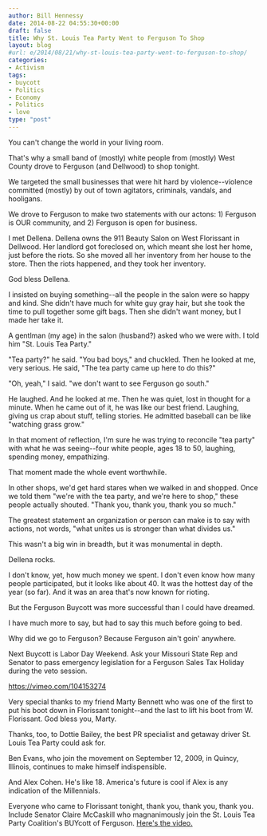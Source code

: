```yaml
---
author: Bill Hennessy
date: 2014-08-22 04:55:30+00:00
draft: false
title: Why St. Louis Tea Party Went to Ferguson To Shop
layout: blog
#url: e/2014/08/21/why-st-louis-tea-party-went-to-ferguson-to-shop/
categories:
- Activism
tags:
- buycott
- Politics
- Economy
- Politics
- love
type: "post"
---
```


You can't change the world in your living room.

That's why a small band of (mostly) white people from (mostly) West County drove to Ferguson (and Dellwood) to shop tonight.

We targeted the small businesses that were hit hard by violence--violence committed (mostly) by out of town agitators, criminals, vandals, and hooligans.

We drove to Ferguson to make two statements with our actons: 1) Ferguson is OUR community, and 2) Ferguson is open for business.

I met Dellena. Dellena owns the 911 Beauty Salon on West Florissant in Dellwood. Her landlord got foreclosed on, which meant she lost her home, just before the riots. So she moved all her inventory from her house to the store. Then the riots happened, and they took her inventory.

God bless Dellena.

I insisted on buying something--all the people in the salon were so happy and kind. She didn't have much for white guy gray hair, but she took the time to pull together some gift bags. Then she didn't want money, but I made her take it.

A gentlman (my age) in the salon (husband?) asked who we were with. I told him "St. Louis Tea Party."

"Tea party?" he said. "You bad boys," and chuckled. Then he looked at me, very serious. He said, "The tea party came up here to do this?"

"Oh, yeah," I said. "we don't want to see Ferguson go south."

He laughed. And he looked at me. Then he was quiet, lost in thought for a minute. When he came out of it, he was like our best friend. Laughing, giving us crap about stuff, telling stories. He admitted baseball can be like "watching grass grow."

In that moment of reflection, I'm sure he was trying to reconcile "tea party" with what he was seeing--four white people, ages 18 to 50, laughing, spending money, empathizing.

That moment made the whole event worthwhile.

In other shops, we'd get hard stares when we walked in and shopped. Once we told them "we're with the tea party, and we're here to shop," these people actually shouted. "Thank you, thank you, thank you so much."

The greatest statement an organization or person can make is to say with actions, not words, "what unites us is stronger than what divides us."

This wasn't a big win in breadth, but it was monumental in depth.

Dellena rocks.



I don't know, yet, how much money we spent. I don't even know how many people participated, but it looks like about 40. It was the hottest day of the year (so far). And it was an area that's now known for rioting.

But the Ferguson Buycott was more successful than I could have dreamed.

I have much more to say, but had to say this much before going to bed.

Why did we go to Ferguson? Because Ferguson ain't goin' anywhere.

Next Buycott is Labor Day Weekend. Ask your Missouri State Rep and Senator to pass emergency legislation for a Ferguson Sales Tax Holiday during the veto session.

https://vimeo.com/104153274

Very special thanks to my friend Marty Bennett who was one of the first to put his boot down in Florissant tonight--and the last to lift his boot from W. Florissant. God bless you, Marty.

Thanks, too, to Dottie Bailey, the best PR specialist and getaway driver St. Louis Tea Party could ask for.

Ben Evans, who join the movement on September 12, 2009, in Quincy, Illinois, continues to make himself indispensible.

And Alex Cohen. He's like 18. America's future is cool if Alex is any indication of the Millennials.

Everyone who came to Florissant tonight, thank you, thank you, thank you. Include Senator Claire McCaskill who magnanimously join the St. Louis Tea Party Coalition's BUYcott of Ferguson. [Here's the video.](https://www.kmov.com/special-coverage-001/Group-makes-push-to-support-businesses-in-Ferguson-272222381.html)
